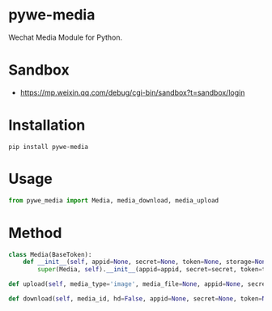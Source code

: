 # pywe-media

Wechat Media Module for Python.

# Sandbox
* https://mp.weixin.qq.com/debug/cgi-bin/sandbox?t=sandbox/login

# Installation

```shell
pip install pywe-media
```

# Usage

```python
from pywe_media import Media, media_download, media_upload
```

# Method

```python
class Media(BaseToken):
    def __init__(self, appid=None, secret=None, token=None, storage=None):
        super(Media, self).__init__(appid=appid, secret=secret, token=token, storage=storage)

def upload(self, media_type='image', media_file=None, appid=None, secret=None, token=None, storage=None):

def download(self, media_id, hd=False, appid=None, secret=None, token=None, storage=None):
```
